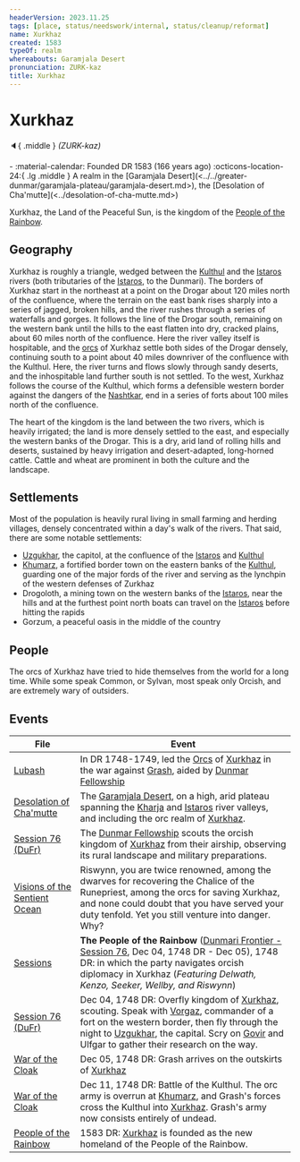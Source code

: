 ```yaml
---
headerVersion: 2023.11.25
tags: [place, status/needswork/internal, status/cleanup/reformat]
name: Xurkhaz
created: 1583
typeOf: realm
whereabouts: Garamjala Desert
pronunciation: ZURK-kaz
title: Xurkhaz
---
```

# Xurkhaz
:speaker:{ .middle } *(ZURK-kaz)*  
<div class="grid cards ext-narrow-margin ext-one-column" markdown>
-  
   :material-calendar: Founded DR 1583 (166 years ago)  
    :octicons-location-24:{ .lg .middle } A realm in the [Garamjala Desert](<../../greater-dunmar/garamjala-plateau/garamjala-desert.md>), the [Desolation of Cha'mutte](<../desolation-of-cha-mutte.md>)  
</div>




Xurkhaz, the Land of the Peaceful Sun, is the kingdom of the [People of the Rainbow](<../../../groups/orc-hordes/people-of-the-rainbow.md>).
## Geography

Xurkhaz is roughly a triangle, wedged between the [Kulthul](<../rivers/kulthul.md>) and the [Istaros](<../rivers/istaros.md>) rivers (both tributaries of the [Istaros](<../rivers/istaros.md>), to the Dunmari). The borders of Xurkhaz start in the northeast at a point on the Drogar about 120 miles north of the confluence, where the terrain on the east bank rises sharply into a series of jagged, broken hills, and the river rushes through a series of waterfalls and gorges. It follows the line of the Drogar south, remaining on the western bank until the hills to the east flatten into dry, cracked plains, about 60 miles north of the confluence. Here the river valley itself is hospitable, and the [orcs](<../../../species/children-of-the-embodied-gods/orcs/orcs.md>) of Xurkhaz settle both sides of the Drogar densely, continuing south to a point about 40 miles downriver of the confluence with the Kulthul. Here, the river turns and flows slowly through sandy deserts, and the inhospitable land further south is not settled. To the west, Xurkhaz follows the course of the Kulthul, which forms a defensible western border against the dangers of the [Nashtkar](<../../greater-dunmar/dunmari-basin/nashtkar.md>), end in a series of forts about 100 miles north of the confluence. 



The heart of the kingdom is the land between the two rivers, which is heavily irrigated; the land is more densely settled to the east, and especially the western banks of the Drogar. This is a dry, arid land of rolling hills and deserts, sustained by heavy irrigation and desert-adapted, long-horned cattle. Cattle and wheat are prominent in both the culture and the landscape. 


## Settlements

Most of the population is heavily rural living in small farming and herding villages, densely concentrated within a day's walk of the rivers. That said, there are some notable settlements: 

- [Uzgukhar](<./uzgukhar.md>), the capitol, at the confluence of the [Istaros](<../rivers/istaros.md>) and [Kulthul](<../rivers/kulthul.md>)
- [Khumarz](<./khumarz.md>), a fortified border town on the eastern banks of the [Kulthul](<../rivers/kulthul.md>), guarding one of the major fords of the river and serving as the lynchpin of the western defenses of Zurkhaz
- Drogoloth, a mining town on the western banks of the [Istaros](<../rivers/istaros.md>), near the hills and at the furthest point north boats can travel on the [Istaros](<../rivers/istaros.md>) before hitting the rapids
- Gorzum, a peaceful oasis in the middle of the country


## People

The orcs of Xurkhaz have tried to hide themselves from the world for a long time. While some speak Common, or Sylvan, most speak only Orcish, and are extremely wary of outsiders. 




## Events



| File                                                                                                              | Event                                                                                                                                                                                                                                                     |
| ----------------------------------------------------------------------------------------------------------------- | --------------------------------------------------------------------------------------------------------------------------------------------------------------------------------------------------------------------------------------------------------- |
| [Lubash](<../../../people/orcs/lubash.md>)                                                                                 | In DR 1748-1749, led the [Orcs](<../../../species/children-of-the-embodied-gods/orcs/orcs.md>) of [Xurkhaz](<./xurkhaz.md>) in the war against [Grash](<../../../people/other-nonhumans/grash.md>), aided by [Dunmar Fellowship](<../../../people/pcs/dunmar-fellowship/dunmar-fellowship.md>)                                                                                                                                             |
| [Desolation of Cha'mutte](<../desolation-of-cha-mutte.md>)                               | The [Garamjala Desert](<../../greater-dunmar/garamjala-plateau/garamjala-desert.md>), on a high, arid plateau spanning the [Kharja](<../rivers/kharja.md>) and [Istaros](<../rivers/istaros.md>) river valleys, and including the orc realm of [Xurkhaz](<./xurkhaz.md>).                                                                                                      |
| [Session 76 (DuFr)](<../../../campaigns/dunmari-frontier/session-notes/session-76-dufr.md>)                              | The [Dunmar Fellowship](<../../../people/pcs/dunmar-fellowship/dunmar-fellowship.md>) scouts the orcish kingdom of [Xurkhaz](<./xurkhaz.md>) from their airship, observing its rural landscape and military preparations.                                                                                                           |
| [Visions of the Sentient Ocean](<../../../campaigns/dunmari-frontier/dreams-and-visions/visions-of-the-sentient-ocean.md>) | Riswynn, you are twice renowned, among the dwarves for recovering the Chalice of the Runepriest, among the orcs for saving Xurkhaz, and none could doubt that you have served your duty tenfold. Yet you still venture into danger. Why?                  |
| [Sessions](<../../../campaigns/dunmari-frontier/sessions.md>)                                                              | **The People of the Rainbow** ([Dunmari Frontier - Session 76](<../../../campaigns/dunmari-frontier/session-notes/session-76-dufr.md>), Dec 04, 1748 DR - Dec 05), 1748 DR: in which the party navigates orcish diplomacy in Xurkhaz (*Featuring Delwath, Kenzo, Seeker, Wellby, and Riswynn*)       |
| [Session 76 (DuFr)](<../../../campaigns/dunmari-frontier/session-notes/session-76-dufr.md>)                              | Dec 04, 1748 DR: Overfly kingdom of [Xurkhaz](<./xurkhaz.md>), scouting. Speak with [Vorgaz](<../../../people/orcs/vorgaz.md>), commander of a fort on the western border, then fly through the night to [Uzgukhar](<./uzgukhar.md>), the capital. Scry on [Govir](<../../../people/dunmari/govir.md>) and Ulfgar to gather their research on the way. |
| [War of the Cloak](<../../../events/1700s/war-of-the-cloak.md>)                                                            | Dec 05, 1748 DR: Grash arrives on the outskirts of [Xurkhaz](<./xurkhaz.md>)                                                                                                                                                                                          |
| [War of the Cloak](<../../../events/1700s/war-of-the-cloak.md>)                                                            | Dec 11, 1748 DR:  Battle of the Kulthul. The orc army is overrun at [Khumarz](<./khumarz.md>), and Grash's forces cross the Kulthul into [Xurkhaz](<./xurkhaz.md>). Grash's army now consists entirely of undead.                                                               |
| [People of the Rainbow](<../../../groups/orc-hordes/people-of-the-rainbow.md>)                                             | 1583 DR: [Xurkhaz](<./xurkhaz.md>) is founded as the new homeland of the People of the Rainbow.                                                                                                                                                                     |


